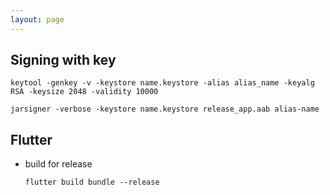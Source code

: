 ```yaml
---
layout: page
---
```


## Signing with key

```
keytool -genkey -v -keystore name.keystore -alias alias_name -keyalg RSA -keysize 2048 -validity 10000
```

```
jarsigner -verbose -keystore name.keystore release_app.aab alias-name
```

## Flutter

* build for release

  ```
  flutter build bundle --release
  ```
